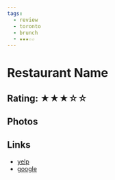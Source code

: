```yaml
---
tags:
  - review
  - toronto
  - brunch
  - ★★★☆☆
---
```

# Restaurant Name

## Rating: ★★★☆☆

## Photos

## Links

- [yelp]()
- [google]()